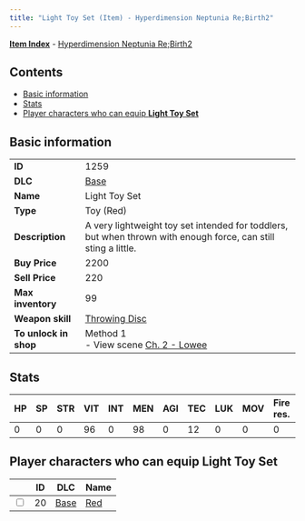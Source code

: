 ```yaml
---
title: "Light Toy Set (Item) - Hyperdimension Neptunia Re;Birth2"
---
```


[**Item Index**](/neptunia/rb2/item/index.html) - [Hyperdimension Neptunia Re;Birth2](/neptunia/rb2)

## Contents

- [Basic information](#basic-information)
- [Stats](#stats)
- [Player characters who can equip **Light Toy Set**](#player-characters-who-can-equip-light-toy-set)

## Basic information

|   |   |
| -- | -- |
| **ID** | 1259 |
| **DLC** | [Base](/neptunia/rb2/dlc/0-base.html) |
| **Name** | Light Toy Set |
| **Type** | Toy (Red) |
| **Description** | A very lightweight toy set intended for toddlers, but when thrown with enough force, can still sting a little. |
| **Buy Price** | 2200 |
| **Sell Price** | 220 |
| **Max inventory** | 99 |
| **Weapon skill** | [Throwing Disc](/neptunia/rb2/skill/0-2602-throwing-disc.html) |
| **To unlock in shop** | Method 1<br />- View scene [Ch. 2 - Lowee](/neptunia/rb2/scene/0-151-ch-2-lowee.html) |

## Stats

| HP | SP | STR | VIT | INT | MEN | AGI | TEC | LUK | MOV | Fire res. | Ice res. | Wind res. | Lightning res. |
| -- | -- | --- | --- | --- | --- | --- | --- | --- | --- | --------- | -------- | --------- | -------------- |
| 0 | 0 | 0 | 96 | 0 | 98 | 0 | 12 | 0 | 0 | 0 | 0 | 0 | 0 |

## Player characters who can equip **Light Toy Set**

|    | ID | DLC | Name |
| -- | -- | --- | ---- |
| <input type="checkbox" id="rb2-player-0-20" class="trackbox" /> | 20 | [Base](/neptunia/rb2/dlc/0-base.html) | [Red](/neptunia/rb2/player/0-20-red.html) |